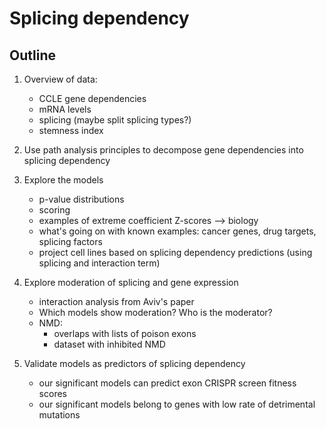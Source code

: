# Splicing dependency

## Outline
1. Overview of data: 
    - CCLE gene dependencies
    - mRNA levels
    - splicing (maybe split splicing types?)
    - stemness index

2. Use path analysis principles to decompose gene dependencies into splicing dependency

3. Explore the models
    - p-value distributions
    - scoring
    - examples of extreme coefficient Z-scores --> biology
    - what's going on with known examples: cancer genes, drug targets, splicing factors
    - project cell lines based on splicing dependency predictions (using splicing and interaction term)
    
4. Explore moderation of splicing and gene expression
    - interaction analysis from Aviv's paper
    - Which models show moderation? Who is the moderator?
    - NMD:
        - overlaps with lists of poison exons
        - dataset with inhibited NMD
        
5. Validate models as predictors of splicing dependency
    - our significant models can predict exon CRISPR screen fitness scores
    - our significant models belong to genes with low rate of detrimental mutations

